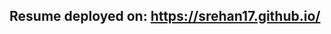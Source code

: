 ## Resume deployed on: <a href="https://srehan17.github.io/" target="_blank">https://srehan17.github.io/</a>
